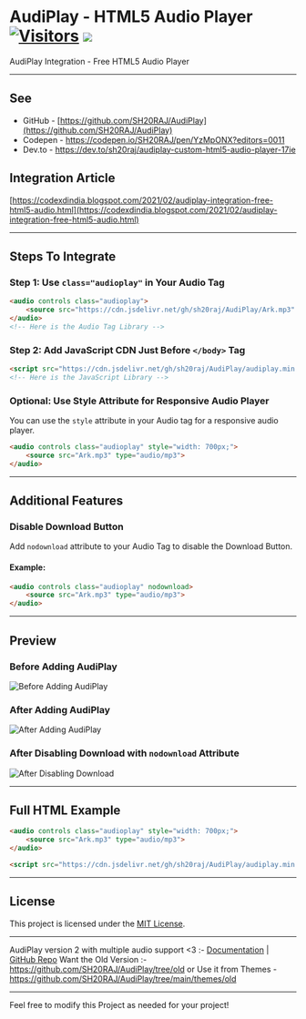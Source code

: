 


# AudiPlay - HTML5 Audio Player [![Visitors](https://api.visitorbadge.io/api/visitors?path=https%3A%2F%2Fgithub.com%2FSH20RAJ%2FAudiPlay&labelColor=%23ba68c8&countColor=%23f47373)](https://visitorbadge.io/status?path=https%3A%2F%2Fgithub.com%2FSH20RAJ%2FAudiPlay) [![](https://data.jsdelivr.com/v1/package/gh/SH20RAJ/AudiPlay/badge)](https://www.jsdelivr.com/package/gh/SH20RAJ/AudiPlay) 



AudiPlay Integration - Free HTML5 Audio Player

---

## See 
- GitHub - [https://github.com/SH20RAJ/AudiPlay](https://github.com/SH20RAJ/AudiPlay) 
- Codepen - https://codepen.io/SH20RAJ/pen/YzMpONX?editors=0011
- Dev.to - https://dev.to/sh20raj/audiplay-custom-html5-audio-player-17ie

## Integration Article

[https://codexdindia.blogspot.com/2021/02/audiplay-integration-free-html5-audio.html](https://codexdindia.blogspot.com/2021/02/audiplay-integration-free-html5-audio.html)

---

## Steps To Integrate

### Step 1: Use `class="audioplay"` in Your Audio Tag

```html
<audio controls class="audioplay">
    <source src="https://cdn.jsdelivr.net/gh/sh20raj/AudiPlay/Ark.mp3" type="audio/mp3">
</audio>
<!-- Here is the Audio Tag Library -->
```

### Step 2: Add JavaScript CDN Just Before `</body>` Tag

```html
<script src="https://cdn.jsdelivr.net/gh/sh20raj/AudiPlay/audiplay.min.js"></script>
<!-- Here is the JavaScript Library -->
```

### Optional: Use Style Attribute for Responsive Audio Player

You can use the `style` attribute in your Audio tag for a responsive audio player.

```html
<audio controls class="audioplay" style="width: 700px;">
    <source src="Ark.mp3" type="audio/mp3">
</audio>
```

---

## Additional Features

### Disable Download Button

Add `nodownload` attribute to your Audio Tag to disable the Download Button.

#### Example:

```html
<audio controls class="audioplay" nodownload>
    <source src="Ark.mp3" type="audio/mp3">
</audio>
```

---

## Preview

### Before Adding AudiPlay

![Before Adding AudiPlay](https://1.bp.blogspot.com/-az7XMaTr12Y/YDEsxAKNOAI/AAAAAAAAAj4/3np_RXRA3-gC9OQaLN-L73dPij8mEubUACLcBGAsYHQ/w640-h132/Before%2BAdding%2BAudiPlayer.PNG)

### After Adding AudiPlay

![After Adding AudiPlay](https://1.bp.blogspot.com/-Z_cISx35hIY/YDEsyM0PtII/AAAAAAAAAj8/_KuMVOonOzUSqIeJvpFR-dTeajhTZ5WAQCLcBGAsYHQ/w640-h102/After%2BAdding%2BAudiPlayer.PNG)

### After Disabling Download with `nodownload` Attribute

![After Disabling Download](https://1.bp.blogspot.com/-E3teJdXvoVI/YDEt_6Z9QEI/AAAAAAAAAkM/9LZVcPD12Hg3bzAlbDl-W_XcIetE44yPACLcBGAsYHQ/w523-h123/After%2BDisableing%2BDownload%2Busing%2Bnodownload%2BAttribute.PNG)

---

## Full HTML Example

```html
<audio controls class="audioplay" style="width: 700px;">
    <source src="Ark.mp3" type="audio/mp3">
</audio>

<script src="https://cdn.jsdelivr.net/gh/sh20raj/AudiPlay/audiplay.min.js"></script>
```

---

## License

This project is licensed under the [MIT License](LICENSE).

---

AudiPlay version 2 with multiple audio support <3 :- [Documentation](https://www.youtube.com/watch?v=wyaoy8uB3aE) | [GitHub Repo](https://github.com/SH20RAJ/AudiPlayV2/)
Want the Old Version :- https://github.com/SH20RAJ/AudiPlay/tree/old or Use it from Themes - https://github.com/SH20RAJ/AudiPlay/tree/main/themes/old


---

Feel free to modify this Project as needed for your project!
